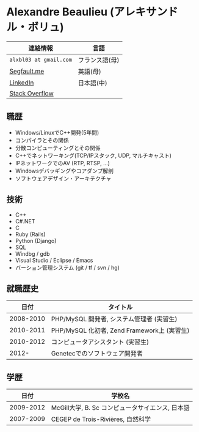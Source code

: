 # Alexandre Beaulieu (アレキサンドル・ボリュ)

| 連絡情報                             | 言語             |
| ------------------------------------ | ---------------- |
| `alxbl03 at gmail.com`               | フランス語(母)   |
| [Segfault.me][seg]                   | 英語(母)         |
| [LinkedIn][li]                       | 日本語(中)       |
| [Stack Overflow][so]                 |                  |

[so]:  http://stackoverflow.com/users/424216/alxbl
[li]:  ca.linkedin.com/pub/アレクサンドル-ボリュ/3a/903/137/ja
[seg]: http://segfault.me/


## 職歴

- Windows/LinuxでC++開発(5年間)
- コンパイラとその関係
- 分散コンピューティングとその関係
- C++でネットワーキング(TCP/IPスタック, UDP, マルチキャスト)
- IPネットワークでのAV (RTP, RTSP, ...)
- Windowsデバッギングやコアダンプ解剖
- ソフトウェアデザイン・アーキテクチャ


## 技術

* C++
* C#.NET
* C
* Ruby (Rails)
* Python (Django)
* SQL
* Windbg / gdb
* Visual Studio / Eclipse / Emacs
* バーション管理システム (git / tf / svn / hg)


## 就職歴史

| 日付      | タイトル                                            |
| --------- | --------------------------------------------------- |
| 2008-2010 | PHP/MySQL 開発者, システム管理者 (実習生)           |
| 2010-2011 | PHP/MySQL 化初者, Zend Framework上 (実習生)         |
| 2010-2012 | コンピュータアシスタント (実習生)                   |
| 2012-     | Genetecでのソフトウェア開発者                       |


## 学歴

| 日付      | 学校名                                              |
| --------- | --------------------------------------------------- |
| 2009-2012 | McGill大学, B. Sc コンピュータサイエンス, 日本語    |
| 2007-2009 | CEGEP de Trois-Rivières, 自然科学                   |
